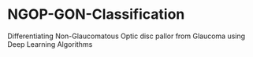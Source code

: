 # NGOP-GON-Classification
Differentiating Non-Glaucomatous Optic disc pallor from Glaucoma using Deep Learning Algorithms
